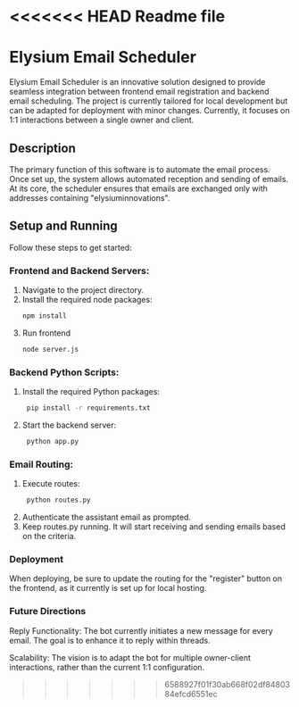<<<<<<< HEAD
Readme file
=======
# Elysium Email Scheduler

Elysium Email Scheduler is an innovative solution designed to provide seamless integration between frontend email registration and backend email scheduling. The project is currently tailored for local development but can be adapted for deployment with minor changes. Currently, it focuses on 1:1 interactions between a single owner and client. 

## Description

The primary function of this software is to automate the email process. Once set up, the system allows automated reception and sending of emails. At its core, the scheduler ensures that emails are exchanged only with addresses containing "elysiuminnovations". 

## Setup and Running

Follow these steps to get started:

### Frontend and Backend Servers:

1. Navigate to the project directory.
2. Install the required node packages:
   ```bash
   npm install
3. Run frontend
   ```bash
   node server.js

### Backend Python Scripts:
1. Install the required Python packages:
   ```bash
    pip install -r requirements.txt
2. Start the backend server:
   ```bash
    python app.py

### Email Routing:
1. Execute routes:
   ```bash
    python routes.py

2. Authenticate the assistant email as prompted.
3. Keep routes.py running. It will start receiving and sending emails based on the criteria.

### Deployment
When deploying, be sure to update the routing for the "register" button on the frontend, as it currently is set up for local hosting.

### Future Directions
Reply Functionality: The bot currently initiates a new message for every email. The goal is to enhance it to reply within threads.

Scalability: The vision is to adapt the bot for multiple owner-client interactions, rather than the current 1:1 configuration.
>>>>>>> 6588927f01f30ab668f02df8480384efcd6551ec
